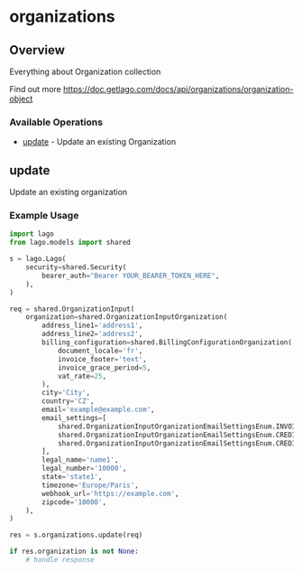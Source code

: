 # organizations

## Overview

Everything about Organization collection

Find out more
<https://doc.getlago.com/docs/api/organizations/organization-object>
### Available Operations

* [update](#update) - Update an existing Organization

## update

Update an existing organization

### Example Usage

```python
import lago
from lago.models import shared

s = lago.Lago(
    security=shared.Security(
        bearer_auth="Bearer YOUR_BEARER_TOKEN_HERE",
    ),
)

req = shared.OrganizationInput(
    organization=shared.OrganizationInputOrganization(
        address_line1='address1',
        address_line2='address2',
        billing_configuration=shared.BillingConfigurationOrganization(
            document_locale='fr',
            invoice_footer='text',
            invoice_grace_period=5,
            vat_rate=25,
        ),
        city='City',
        country='CZ',
        email='example@example.com',
        email_settings=[
            shared.OrganizationInputOrganizationEmailSettingsEnum.INVOICE_FINALIZED,
            shared.OrganizationInputOrganizationEmailSettingsEnum.CREDIT_NOTE_CREATED,
            shared.OrganizationInputOrganizationEmailSettingsEnum.CREDIT_NOTE_CREATED,
        ],
        legal_name='name1',
        legal_number='10000',
        state='state1',
        timezone='Europe/Paris',
        webhook_url='https://example.com',
        zipcode='10000',
    ),
)

res = s.organizations.update(req)

if res.organization is not None:
    # handle response
```

